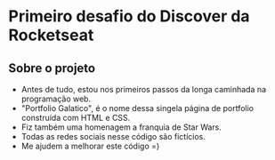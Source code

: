 # Primeiro desafio do Discover da Rocketseat

 ## Sobre o projeto
 - Antes de tudo, estou nos primeiros passos da longa caminhada na programação web.
 - "Portfolio Galatico", é o nome dessa singela página de portfolio construída com HTML e CSS.
 - Fiz também uma homenagem a franquia de Star Wars.
 - Todas as redes sociais nesse código são fictícios.
 - Me ajudem a melhorar este código =)
 


